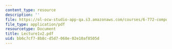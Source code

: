 ```yaml
---
content_type: resource
description: ''
file: https://ol-ocw-studio-app-qa.s3.amazonaws.com/courses/6-772-compound-semiconductor-devices-spring-2003/bb6c7cf78b8cd5d7068e02e10af8505d_Lecture1v2.pdf
file_type: application/pdf
resourcetype: Document
title: Lecture1v2.pdf
uid: bb6c7cf7-8b8c-d5d7-068e-02e10af8505d
---
```

